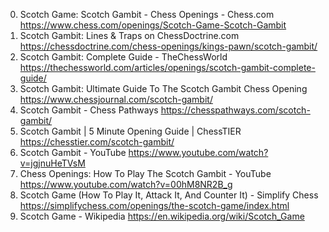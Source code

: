 0. Scotch Game: Scotch Gambit - Chess Openings - Chess.com
https://www.chess.com/openings/Scotch-Game-Scotch-Gambit
1. Scotch Gambit: Lines & Traps on ChessDoctrine.com
https://chessdoctrine.com/chess-openings/kings-pawn/scotch-gambit/
2. Scotch Gambit: Complete Guide - TheChessWorld
https://thechessworld.com/articles/openings/scotch-gambit-complete-guide/
3. Scotch Gambit: Ultimate Guide To The Scotch Gambit Chess Opening
https://www.chessjournal.com/scotch-gambit/
4. Scotch Gambit - Chess Pathways
https://chesspathways.com/scotch-gambit/
5. Scotch Gambit | 5 Minute Opening Guide | ChessTIER
https://chesstier.com/scotch-gambit/
6. Scotch Gambit - YouTube
https://www.youtube.com/watch?v=jgjnuHeTVsM
7. Chess Openings: How To Play The Scotch Gambit - YouTube
https://www.youtube.com/watch?v=00hM8NR2B_g
8. Scotch Game (How To Play It, Attack It, And Counter It) - Simplify Chess
https://simplifychess.com/openings/the-scotch-game/index.html
9. Scotch Game - Wikipedia
https://en.wikipedia.org/wiki/Scotch_Game
